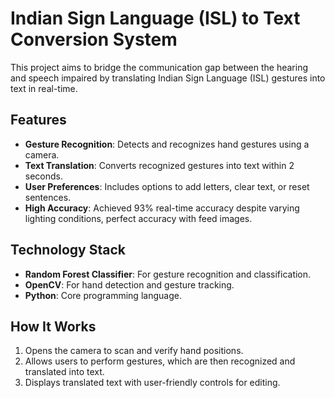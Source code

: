 # Indian Sign Language (ISL) to Text Conversion System

This project aims to bridge the communication gap between the hearing and speech impaired by translating Indian Sign Language (ISL) gestures into text in real-time.

## **Features**
- **Gesture Recognition**: Detects and recognizes hand gestures using a camera.
- **Text Translation**: Converts recognized gestures into text within 2 seconds.
- **User Preferences**: Includes options to add letters, clear text, or reset sentences.
- **High Accuracy**: Achieved 93% real-time accuracy despite varying lighting conditions, perfect accuracy with feed images.

## **Technology Stack**
- **Random Forest Classifier**: For gesture recognition and classification.
- **OpenCV**: For hand detection and gesture tracking.
- **Python**: Core programming language.

## **How It Works**
1. Opens the camera to scan and verify hand positions.
2. Allows users to perform gestures, which are then recognized and translated into text.
3. Displays translated text with user-friendly controls for editing.

